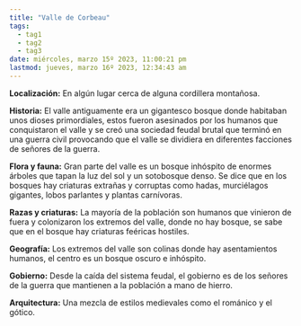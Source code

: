 ```yaml
---
title: "Valle de Corbeau"
tags:
  - tag1
  - tag2
  - tag3
date: miércoles, marzo 15º 2023, 11:00:21 pm
lastmod: jueves, marzo 16º 2023, 12:34:43 am
---
```


**Localización:** En algún lugar cerca de alguna cordillera montañosa.

**Historia:** El valle antiguamente era un gigantesco bosque donde habitaban unos dioses primordiales, estos fueron asesinados por los humanos que conquistaron el valle y se creó una sociedad feudal brutal que terminó en una guerra civil provocando que el valle se dividiera en diferentes facciones de señores de la guerra.

**Flora y fauna:** Gran parte del valle es un bosque inhóspito de enormes árboles que tapan la luz del sol y un sotobosque denso. Se dice que en los bosques hay criaturas extrañas y corruptas como hadas, murciélagos gigantes, lobos parlantes y plantas carnívoras.

**Razas y criaturas:** La mayoría de la población son humanos que vinieron de fuera y colonizaron los extremos del valle, donde no hay bosque, se sabe que en el bosque hay criaturas feéricas hostiles.

**Geografía:** Los extremos del valle son colinas donde hay asentamientos humanos, el centro es un bosque oscuro e inhóspito.

**Gobierno:** Desde la caída del sistema feudal, el gobierno es de los señores de la guerra que mantienen a la población a mano de hierro.

**Arquitectura:** Una mezcla de estilos medievales como el románico y el gótico.